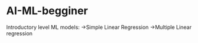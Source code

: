 # AI-ML-begginer
Introductory level ML models:
	->Simple Linear Regression
	->Multiple Linear regression
